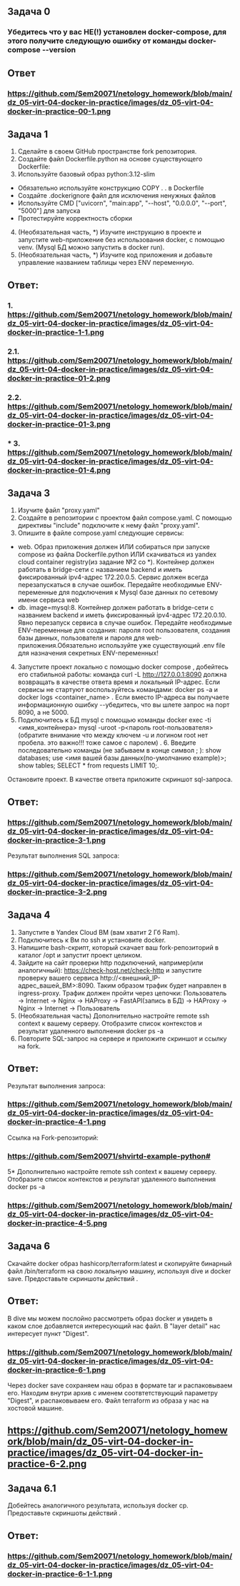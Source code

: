 ## Задача 0
### Убедитесь что у вас НЕ(!) установлен docker-compose, для этого получите следующую ошибку от команды docker-compose --version

## Ответ
### https://github.com/Sem20071/netology_homework/blob/main/dz_05-virt-04-docker-in-practice/images/dz_05-virt-04-docker-in-practice-00-1.png

## Задача 1
1. Сделайте в своем GitHub пространстве fork репозитория.
2. Создайте файл Dockerfile.python на основе существующего Dockerfile:
3. Используйте базовый образ python:3.12-slim
* Обязательно используйте конструкцию COPY . . в Dockerfile
* Создайте .dockerignore файл для исключения ненужных файлов
* Используйте CMD ["uvicorn", "main:app", "--host", "0.0.0.0", "--port", "5000"] для запуска
* Протестируйте корректность сборки
4. (Необязательная часть, *) Изучите инструкцию в проекте и запустите web-приложение без использования docker, с помощью venv. (Mysql БД можно запустить в docker run).
5. (Необязательная часть, *) Изучите код приложения и добавьте управление названием таблицы через ENV переменную.

## Ответ: 
### 1. https://github.com/Sem20071/netology_homework/blob/main/dz_05-virt-04-docker-in-practice/images/dz_05-virt-04-docker-in-practice-1-1.png
### 2.1. https://github.com/Sem20071/netology_homework/blob/main/dz_05-virt-04-docker-in-practice/images/dz_05-virt-04-docker-in-practice-01-2.png
### 2.2. https://github.com/Sem20071/netology_homework/blob/main/dz_05-virt-04-docker-in-practice/images/dz_05-virt-04-docker-in-practice-01-3.png
### * 3. https://github.com/Sem20071/netology_homework/blob/main/dz_05-virt-04-docker-in-practice/images/dz_05-virt-04-docker-in-practice-01-4.png
 

## Задача 3
1. Изучите файл "proxy.yaml"
2. Создайте в репозитории с проектом файл compose.yaml. С помощью директивы "include" подключите к нему файл "proxy.yaml".
3. Опишите в файле compose.yaml следующие сервисы:
* web. Образ приложения должен ИЛИ собираться при запуске compose из файла Dockerfile.python ИЛИ скачиваться из yandex cloud container registry(из задание №2 со *). Контейнер должен работать в bridge-сети с названием backend и иметь фиксированный ipv4-адрес 172.20.0.5. Сервис должен всегда перезапускаться в случае ошибок. Передайте необходимые ENV-переменные для подключения к Mysql базе данных по сетевому имени сервиса web
* db. image=mysql:8. Контейнер должен работать в bridge-сети с названием backend и иметь фиксированный ipv4-адрес 172.20.0.10. Явно перезапуск сервиса в случае ошибок. Передайте необходимые ENV-переменные для создания: пароля root пользователя, создания базы данных, пользователя и пароля для web-приложения.Обязательно используйте уже существующий .env file для назначения секретных ENV-переменных!
4. Запустите проект локально с помощью docker compose , добейтесь его стабильной работы: команда curl -L http://127.0.0.1:8090 должна возвращать в качестве ответа время и локальный IP-адрес. Если сервисы не стартуют воспользуйтесь командами: docker ps -a  и docker logs <container_name> . Если вместо IP-адреса вы получаете информационную ошибку --убедитесь, что вы шлете запрос на порт 8090, а не 5000.
5. Подключитесь к БД mysql с помощью команды docker exec -ti <имя_контейнера> mysql -uroot -p<пароль root-пользователя>(обратите внимание что между ключем -u и логином root нет пробела. это важно!!! тоже самое с паролем) . 6. Введите последовательно команды (не забываем в конце символ ; ): show databases; use <имя вашей базы данных(по-умолчанию example)>; show tables; SELECT * from requests LIMIT 10;.

Остановите проект. В качестве ответа приложите скриншот sql-запроса.

## Ответ: 
### https://github.com/Sem20071/netology_homework/blob/main/dz_05-virt-04-docker-in-practice/images/dz_05-virt-04-docker-in-practice-3-1.png

Результат выполнения SQL запроса:
### https://github.com/Sem20071/netology_homework/blob/main/dz_05-virt-04-docker-in-practice/images/dz_05-virt-04-docker-in-practice-3-2.png

## Задача 4
1. Запустите в Yandex Cloud ВМ (вам хватит 2 Гб Ram).
2. Подключитесь к Вм по ssh и установите docker.
3. Напишите bash-скрипт, который скачает ваш fork-репозиторий в каталог /opt и запустит проект целиком.
4. Зайдите на сайт проверки http подключений, например(или аналогичный): https://check-host.net/check-http и запустите проверку вашего сервиса http://<внешний_IP-адрес_вашей_ВМ>:8090. Таким образом трафик будет направлен в ingress-proxy. Трафик должен пройти через цепочки: Пользователь → Internet → Nginx → HAProxy → FastAPI(запись в БД) → HAProxy → Nginx → Internet → Пользователь
5. (Необязательная часть) Дополнительно настройте remote ssh context к вашему серверу. Отобразите список контекстов и результат удаленного выполнения docker ps -a
6. Повторите SQL-запрос на сервере и приложите скриншот и ссылку на fork.

## Ответ: 
Результат выполнения  запроса:
### https://github.com/Sem20071/netology_homework/blob/main/dz_05-virt-04-docker-in-practice/images/dz_05-virt-04-docker-in-practice-4-1.png
Ссылка на Fork-репозиторий:
### https://github.com/Sem20071/shvirtd-example-python#

5* Дополнительно настройте remote ssh context к вашему серверу. Отобразите список контекстов и результат удаленного выполнения docker ps -a
### https://github.com/Sem20071/netology_homework/blob/main/dz_05-virt-04-docker-in-practice/images/dz_05-virt-04-docker-in-practice-4-5.png

## Задача 6
Скачайте docker образ hashicorp/terraform:latest и скопируйте бинарный файл /bin/terraform на свою локальную машину, используя dive и docker save. Предоставьте скриншоты действий .

## Ответ:
В dive мы можем послойно рассмотреть образ docker и увидеть в каком слое добавляется интересующий нас файл. В "layer detail" нас интересует пункт "Digest".
### https://github.com/Sem20071/netology_homework/blob/main/dz_05-virt-04-docker-in-practice/images/dz_05-virt-04-docker-in-practice-6-1.png

Через docker save сохраняем наш образ в формате tar и распаковываем его. Находим внутри архив с именем соотвтетствующий параметру "Digest", и распаковываем его. Файл terraform из образа у нас на хостовой машине.
## https://github.com/Sem20071/netology_homework/blob/main/dz_05-virt-04-docker-in-practice/images/dz_05-virt-04-docker-in-practice-6-2.png

## Задача 6.1
Добейтесь аналогичного результата, используя docker cp.
Предоставьте скриншоты действий .

## Ответ:

### https://github.com/Sem20071/netology_homework/blob/main/dz_05-virt-04-docker-in-practice/images/dz_05-virt-04-docker-in-practice-6-1-1.png


